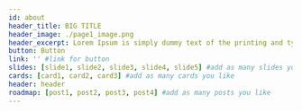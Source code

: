 ```yaml
---
id: about
header_title: BIG TITLE
header_image: ./page1_image.png
header_excerpt: Lorem Ipsum is simply dummy text of the printing and typesetting industry. Lorem Ipsum has been the industry's standard dummy text ever since the 1500s, when an unknown printer took a galley of type and scrambled it to make a type specimen book.
button: Button
link: '' #link for button
slides: [slide1, slide2, slide3, slide4, slide5] #add as many slides you like
cards: [card1, card2, card3] #add as many cards you like
header: header
roadmap: [post1, post2, post3, post4] #add as many posts you like
---
```

